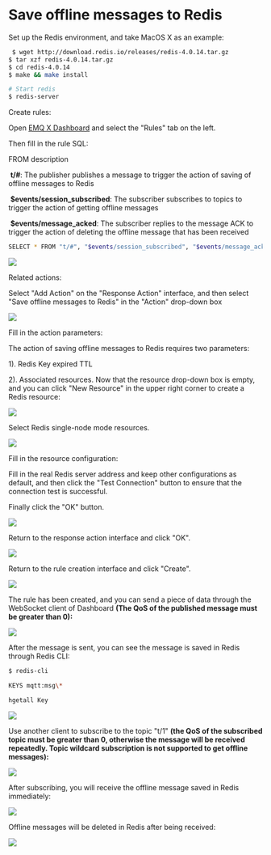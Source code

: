 # Save offline messages to Redis

Set up the Redis environment, and take MacOS X as an example:

```bash
 $ wget http://download.redis.io/releases/redis-4.0.14.tar.gz
$ tar xzf redis-4.0.14.tar.gz
$ cd redis-4.0.14
$ make && make install

# Start redis
$ redis-server
```

Create rules:

Open [EMQ X Dashboard](http://127.0.0.1:18083/#/rules) and select the "Rules" tab on the left.

Then fill in the rule SQL:

FROM description

​	**t/#**: The publisher publishes a message to trigger the action of saving of offline messages to Redis

​	**$events/session_subscribed**: The subscriber subscribes to topics to trigger  the action of getting offline messages

​	**$events/message_acked**: The subscriber replies to the message ACK to trigger the action of deleting the offline message that has been received

```bash
SELECT * FROM "t/#", "$events/session_subscribed", "$events/message_acked" WHERE topic =~ 't/#'
```

![](./assets/rule-engine/offline_msg_1.png)

Related actions:

Select "Add Action" on the "Response Action" interface, and then select "Save offline messages to Redis" in the "Action" drop-down box

![](./assets/rule-engine/offline_msg_2.png)

Fill in the action parameters:

The action of saving offline messages to Redis requires two parameters:

1). Redis Key expired TTL

2). Associated resources. Now that the resource drop-down box is empty, and you can click "New Resource" in the upper right corner to create a Redis resource:

![](./assets/rule-engine/offline_msg_3.png)

Select Redis single-node mode resources.

![](./assets/rule-engine/offline_msg_4.png)

Fill in the resource configuration:

Fill in the real Redis server address and keep other configurations as default, and then click the "Test Connection" button to ensure that the connection test is successful.

Finally click the "OK" button.

![](./assets/rule-engine/offline_msg_5.png)

Return to the response action interface and click "OK".

![](./assets/rule-engine/offline_msg_7.png)

Return to the rule creation interface and click "Create".

![](./assets/rule-engine/offline_msg_6.png)

The rule has been created, and you can send a piece of data through the WebSocket client of Dashboard **(The QoS of the published message must be greater than 0):**

![](./assets/rule-engine/offline_msg_8.png)

After the message is sent, you can see the message is saved in Redis through Redis CLI:

```bash
$ redis-cli

KEYS mqtt:msg\*

hgetall Key
```

![](./assets/rule-engine/offline_msg_10.png)

Use another client to subscribe to the topic "t/1" **(the QoS of the subscribed topic must be greater than 0, otherwise the message will be received repeatedly. Topic wildcard subscription is not supported to get offline messages):**

![](./assets/rule-engine/offline_msg_11.png)

After subscribing, you will receive the offline message saved in Redis immediately:

![](./assets/rule-engine/offline_msg_12.png)

Offline messages will be deleted in Redis after being received:

![](./assets/rule-engine/offline_msg_13.png)